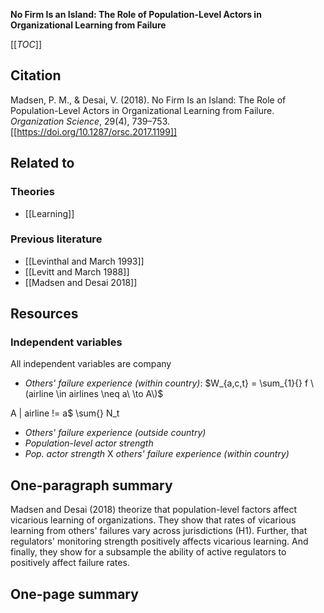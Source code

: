 **No Firm Is an Island: The Role of Population-Level Actors in Organizational Learning from Failure**

[[_TOC_]]

## Citation
Madsen, P. M., & Desai, V. (2018). No Firm Is an Island: The Role of Population-Level Actors in Organizational Learning from Failure. *Organization Science*, 29(4), 739–753. [[https://doi.org/10.1287/orsc.2017.1199]]

## Related to

### Theories
* [[Learning]]

### Previous literature
* [[Levinthal and March 1993]]
* [[Levitt and March 1988]]
* [[Madsen and Desai 2018]]

## Resources

### Independent variables

All independent variables are company
* *Others' failure experience (within country)*: $W_{a,c,t} = \sum_{1}{} f \(airline \in airlines \neq a\ \to A\)$


A | airline != a$
\sum{} N_t
* *Others' failure experience (outside country)*
* *Population-level actor strength*
* *Pop. actor strength* X *others' failure experience (within country)*

## One-paragraph summary

Madsen and Desai (2018) theorize that population-level factors affect vicarious learning of organizations. They show that rates of vicarious learning from others' failures vary across jurisdictions (H1). Further, that regulators' monitoring strength positively affects vicarious learning. And finally, they show for a subsample the ability of active regulators to positively affect failure rates.

## One-page summary
